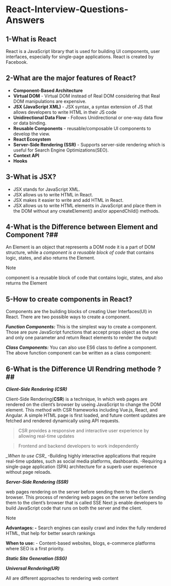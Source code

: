 # React-Interview-Questions-Answers

## 1-What is React
React is a JavaScript library that is used for building UI components, user interfaces, especially for single-page applications.
React is  created by Facebook.

## 2-What are the major features of React?
- **Component-Based Architecture**   
- **Virtual DOM** - Virtual DOM instead of Real DOM considering that Real DOM manipulations are expensive.  
- **JSX (JavaScript XML)** - JSX syntax, a syntax extension of JS that allows developers to write HTML in their JS code  
- **Unidirectional Data Flow** - Follows Unidirectional or one-way data flow or data binding. 
- **Reusable Components** - reusable/composable UI components to develop the view.
- **React Ecosystem**
- **Server-Side Rendering (SSR)** - Supports server-side rendering which is useful for Search Engine Optimizations(SEO).  
- **Context API**
- **Hooks**
  
 ## 3-What is JSX? ##
- JSX stands for JavaScript XML.
- JSX allows us to write HTML in React.
- JSX makes it easier to write and add HTML in React.
- JSX allows us to write HTML elements in JavaScript and place them in the DOM without any createElement()  and/or appendChild() methods.

## 4-What is the Difference between Element and Component ?##
An Element is an object that represents a DOM node it is a part of DOM structure, while a *component is a reusable block of code* that contains logic, states, and also returns the Element.
> [!NOTE]
> component is a reusable block of code that contains logic, states, and also returns the Element

## 5-How to create components in React? ##
Components are the building blocks of creating User Interfaces(UI) in React. There are two possible ways to create a component. 

***Function Components:*** This is the simplest way to create a component. Those are pure JavaScript functions that accept props object as the one and only one parameter and return React elements to render the output:  

***Class Components:*** You can also use ES6 class to define a component. The above function component can be written as a class component:  

## 6-What is the Difference UI Rendring methode ?##
***Client-Side Rendering (CSR)***

Client-Side Rendering(**CSR**) is a technique, In which web pages are rendered on the client’s browser by useing JavaScript to change the DOM element. 
This method with CSR frameworks including Vue.js, React, and Angular. A simple HTML page is first loaded, and future content updates are fetched and rendered dynamically using API requests.

>CSR provides a responsive and interactive user experience by allowing real-time updates

>Frontend and backend developers to work independently

*_When to use CSR*_
-Building highly interactive applications that require real-time updates, such as social media platforms, dashboards.
-Requiring a single-page application (SPA) architecture for a superb user experience without page reloads.

***Server-Side Rendering (SSR)***

web pages rendering on the server before sending them to the client’s browser.
This process of rendering web pages on the server before sending them to the client’s browser that is called SSE
Next js enable developers to build JavaScript code that runs on both the server and the client.

> [!NOTE]
>**Advantages: -** Search engines can easily crawl and index the fully rendered HTML, that help for  better search rankings
> 
> **When to use:** - Content-based websites, blogs, e-commerce platforms where SEO is a first priority.

***Static Site Generation (SSG)***

***Universal Rendering(UR)***

All are different approaches to rendering web content
